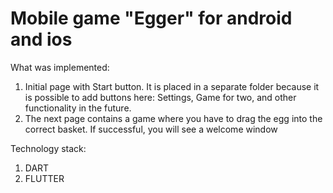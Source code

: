# Mobile game "Egger" for android and ios

What was implemented:
1. Initial page with Start button. It is placed in a separate folder because it is possible to add buttons here: Settings, Game for two, and other functionality in the future.
2. The next page contains a game where you have to drag the egg into the correct basket. If successful, you will see a welcome window

Technology stack:

1. DART
2. FLUTTER



